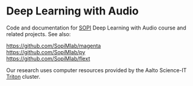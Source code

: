 # Deep Learning with Audio

Code and documentation for [SOPI](https://sopi.aalto.fi) Deep Learning with Audio course and related projects. See also:

https://github.com/SopiMlab/magenta  
https://github.com/SopiMlab/py  
https://github.com/SopiMlab/flext

Our research uses computer resources provided by the Aalto Science-IT [Triton](https://scicomp.aalto.fi/triton/) cluster.